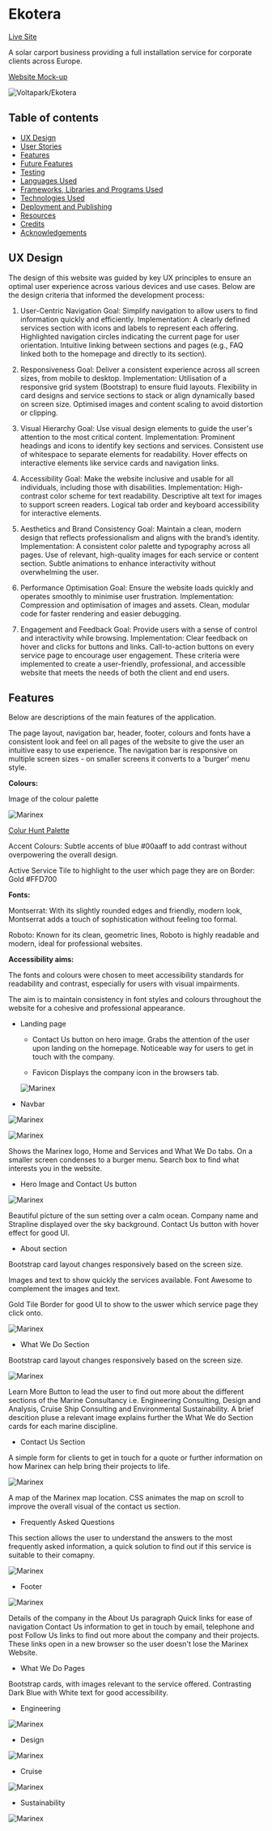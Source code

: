 # Ekotera

[Live Site](https://estii20.github.io/marinex/index.html)

A solar carport business providing a full installation service for corporate clients across Europe.

[Website Mock-up](https://ui.dev/amiresponsive?url=https://estii20.github.io/marinex/index.html)

![Voltapark/Ekotera](documentation/am_i_responsive.png "Am I Responsive Mockup")

## Table of contents

- [UX Design](#ux-design)
- [User Stories](#user-stories)
- [Features](#features)
- [Future Features](#future-features)
- [Testing](#testing)
- [Languages Used](#languages-used)
- [Frameworks, Libraries and Programs Used](#frameworks-libraries-and-programs-used)
- [Technologies Used](#technologies-used)
- [Deployment and Publishing](#deployment-and-publishing)
- [Resources](#resources)
- [Credits](#credits)
- [Acknowledgements](#acknowledgements)

## UX Design

The design of this website was guided by key UX principles to ensure an optimal user experience across various devices and use cases. Below are the design criteria that informed the development process:

1. User-Centric Navigation
Goal: Simplify navigation to allow users to find information quickly and efficiently.
Implementation: A clearly defined services section with icons and labels to represent each offering.
Highlighted navigation circles indicating the current page for user orientation.
Intuitive linking between sections and pages (e.g., FAQ linked both to the homepage and directly to its section).

2. Responsiveness
Goal: Deliver a consistent experience across all screen sizes, from mobile to desktop.
Implementation:
Utilisation of a responsive grid system (Bootstrap) to ensure fluid layouts.
Flexibility in card designs and service sections to stack or align dynamically based on screen size.
Optimised images and content scaling to avoid distortion or clipping.
3. Visual Hierarchy
Goal: Use visual design elements to guide the user's attention to the most critical content.
Implementation:
Prominent headings and icons to identify key sections and services.
Consistent use of whitespace to separate elements for readability.
Hover effects on interactive elements like service cards and navigation links.
4. Accessibility
Goal: Make the website inclusive and usable for all individuals, including those with disabilities.
Implementation:
High-contrast color scheme for text readability.
Descriptive alt text for images to support screen readers.
Logical tab order and keyboard accessibility for interactive elements.
5. Aesthetics and Brand Consistency
Goal: Maintain a clean, modern design that reflects professionalism and aligns with the brand’s identity.
Implementation:
A consistent color palette and typography across all pages.
Use of relevant, high-quality images for each service or content section.
Subtle animations to enhance interactivity without overwhelming the user.
6. Performance Optimisation
Goal: Ensure the website loads quickly and operates smoothly to minimise user frustration.
Implementation:
Compression and optimisation of images and assets.
Clean, modular code for faster rendering and easier debugging.
7. Engagement and Feedback
Goal: Provide users with a sense of control and interactivity while browsing.
Implementation:
Clear feedback on hover and clicks for buttons and links.
Call-to-action buttons on every service page to encourage user engagement.
These criteria were implemented to create a user-friendly, professional, and accessible website that meets the needs of both the client and end users.

## Features

Below are descriptions of the main features of the application. 

The page layout, navigation bar, header, footer, colours and fonts have a consistent look and feel on all pages of the website to give the user an intuitive easy to use experience. The navigation bar is responsive on multiple screen sizes - on smaller screens it converts to a 'burger' menu style.

__Colours:__

Image of the colour palette

![Marinex](documentation/color_hunt_palette.png "Image of the colour palette")

[Colur Hunt Palette](https://colorhunt.co/palette/f3f3e0133e87608bc1cbdceb "Link to Color Hunt Palette")

Accent Colours: Subtle accents of blue #00aaff to add contrast without overpowering the overall design.

Active Service Tile to highlight to the user which page they are on Border: Gold #FFD700

__Fonts:__

Montserrat: With its slightly rounded edges and friendly, modern look, Montserrat adds a touch of sophistication without feeling too formal.

Roboto: Known for its clean, geometric lines, Roboto is highly readable and modern, ideal for professional websites.

__Accessibility aims:__

The fonts and colours were chosen to meet accessibility standards for readability and contrast, especially for users with visual impairments.

The aim is to maintain consistency in font styles and colours throughout the website for a cohesive and professional appearance.

- Landing page 

    - Contact Us button on hero image.
    Grabs the attention of the user upon landing on the homepage. Noticeable way for users to get in touch with the company.

    -   Favicon
    Displays the company icon in the browsers tab.

    ![Marinex](documentation/favicon.png "Favicon")

- Navbar

![Marinex](documentation/navbar.png "Navbar")

![Marinex](documentation/navbar_mobile.png "Navbar Mobile")

Shows the Marinex logo, Home and Services and What We Do tabs.
On a smaller screen condenses to a burger menu.
Search box to find what interests you in the website.

- Hero Image and Contact Us button

![Marinex](documentation/hero.png "Hero Image")

Beautiful picture of the sun setting over a calm ocean. Company name and Strapline displayed over the sky background. Contact Us button with hover effect for good UI.

- About section

Bootstrap card layout changes responsively based on the screen size. 

Images and text to show quickly the services available. Font Awesome to complement the images and text.

Gold Tile Border for good UI to show to the uswer which service page they click onto.

![Marinex](documentation/our_services.png "Our Services Section")

- What We Do Section

Bootstrap card layout changes responsively based on the screen size.

![Marinex](documentation/what_we_do.png "What We Do Section")

Learn More Button to lead the user to find out more about the different sections of the Marine Consultancy i.e. Engineering Consulting, Design and Analysis, Cruise Ship Consulting and Environmental Sustainability. A brief descition pluse a relevant image explains further the What We do Section cards for each marine discipline.

- Contact Us Section

A simple form for clients to get in touch for a quote or further information on how Marinex can help bring their projects to life.

![Marinex](documentation/contact.png "Contact Section")

A map of the Marinex map location. CSS animates the map on scroll to improve the overall visual of the contact us section.

- Frequently Asked Questions

This section allows the user to understand the answers to the most frequently asked information, a quick solution to find out if this service is suitable to their comapny.

![Marinex](documentation/faq.png "Frequently Asked Questions Section")

- Footer

![Marinex](documentation/footer.png "Footer Section")

Details of the company in the About Us paragraph
Quick links for ease of navigation
Contact Us information to get in touch by email, telephone and post
Follow Us links to find out more about the company and their projects. These links open in a new browser so the user doesn't lose the Marinex Website.

- What We Do Pages

Bootstrap cards, with images relevant to the service offered. Contrasting Dark Blue with White text for good accessibility.

  - Engineering 

  ![Marinex](documentation/engineering.png "Engineering Section")

  - Design

  ![Marinex](documentation/design.png "Design Section")

  - Cruise

  ![Marinex](documentation/cruise.png "Cruise Section")

  - Sustainability

  ![Marinex](documentation/environmental.png "Environmental Section")
